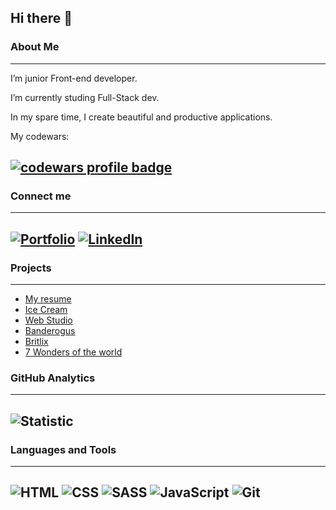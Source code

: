 ## Hi there 👋 



### About Me
___
 I’m junior Front-end developer.
 
 I’m currently studing Full-Stack dev.
 
 In my spare time, I create beautiful and productive applications.
 
 My codewars: 
 
<a href="https://www.codewars.com/users/svchyndd"><img src="https://www.codewars.com/users/savchyndd/badges/large" alt="codewars profile badge"></a> 
---

### Connect me
___
[![Portfolio](https://img.shields.io/badge/Portfolio-5340ff?style=for-the-badge&logo=Google-chrome&logoColor=white)](https://savchyndd.github.io/resume/)
[![LinkedIn](https://img.shields.io/badge/linkedin-%230077B5.svg?style=for-the-badge&logo=linkedin&logoColor=white)](https://www.linkedin.com/in/savchyndd/)
---

### Projects
___

- [My resume](https://savchyndd.github.io/resume/)
- [Ice Cream](https://savchyndd.github.io/team-project-ic/)
- [Web Studio](https://savchyndd.github.io/web-studio/)
- [Banderogus](https://savchyndd.github.io/goit-test-drive/)
- [Britlix](https://savchyndd.github.io/goit-britlex/)
- [7 Wonders of the world](https://savchyndd.github.io/seven-wonders-world/)


### GitHub Analytics
___

![Statistic](https://github-readme-stats.vercel.app/api/top-langs/?username=savchyndd&layout=compact)
---

### Languages and Tools
___
![HTML](https://img.shields.io/badge/HTML5-E34F26?style=for-the-badge&logo=html5&logoColor=white)
![CSS](https://img.shields.io/badge/CSS3-1572B6?style=for-the-badge&logo=css3&logoColor=white)
![SASS](https://img.shields.io/badge/SASS-hotpink.svg?style=for-the-badge&logo=SASS&logoColor=white)
![JavaScript](https://img.shields.io/badge/JavaScript-323330?style=for-the-badge&logo=javascript&logoColor=F7DF1E)
![Git](https://img.shields.io/badge/git-%23F05033.svg?style=for-the-badge&logo=git&logoColor=white)
---

<!-- ![React](https://img.shields.io/badge/React-20232A?style=for-the-badge&logo=react&logoColor=61DAFB)
![TypeScript](https://img.shields.io/badge/typescript-%23007ACC.svg?style=for-the-badge&logo=typescript&logoColor=white)
![Webpack](https://img.shields.io/badge/webpack-%238DD6F9.svg?style=for-the-badge&logo=webpack&logoColor=black) -->
